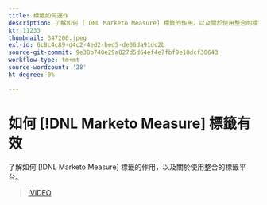 ```yaml
---
title: 標籤如何運作
description: 了解如何 [!DNL Marketo Measure] 標籤的作用，以及關於使用整合的標籤平台。
kt: 11233
thumbnail: 347200.jpeg
exl-id: 6c8c4c89-d4c2-4ed2-bed5-de06da91dc2b
source-git-commit: 9e38b740e29a827d5d64ef4e7fbf9e18dcf30643
workflow-type: tm+mt
source-wordcount: '28'
ht-degree: 0%

---
```


# 如何 [!DNL Marketo Measure] 標籤有效

了解如何 [!DNL Marketo Measure] 標籤的作用，以及關於使用整合的標籤平台。

>[!VIDEO](https://video.tv.adobe.com/v/347200/?quality=12&learn=on)
